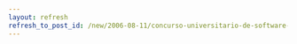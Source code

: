 ```yaml
---
layout: refresh
refresh_to_post_id: /new/2006-08-11/concurso-universitario-de-software-libre
---
```

